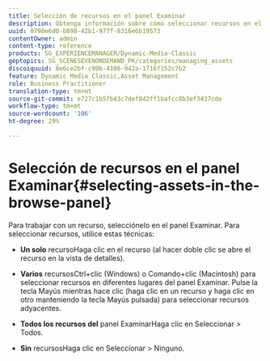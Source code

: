 ```yaml
---
title: Selección de recursos en el panel Examinar
description: Obtenga información sobre cómo seleccionar recursos en el panel Examinar.
uuid: 0790e6d0-b898-42b1-977f-8316e6b19573
contentOwner: admin
content-type: reference
products: SG_EXPERIENCEMANAGER/Dynamic-Media-Classic
geptopics: SG_SCENESEVENONDEMAND_PK/categories/managing_assets
discoiquuid: 8e6ce2bf-c99b-4106-942a-1716f152c7b2
feature: Dynamic Media Classic,Asset Management
role: Business Practitioner
translation-type: tm+mt
source-git-commit: e727c1b5fb43c7def842ff1bafcc8b3ef3437cde
workflow-type: tm+mt
source-wordcount: '106'
ht-degree: 29%

---
```



# Selección de recursos en el panel Examinar{#selecting-assets-in-the-browse-panel}

Para trabajar con un recurso, selecciónelo en el panel Examinar. Para seleccionar recursos, utilice estas técnicas:

* **Un solo**
recursoHaga clic en el recurso (al hacer doble clic se abre el recurso en la vista de detalles).

* **Varios**
recursosCtrl+clic (Windows) o Comando+clic (Macintosh) para seleccionar recursos en diferentes lugares del panel Examinar. Pulse la tecla Mayús mientras hace clic (haga clic en un recurso y haga clic en otro manteniendo la tecla Mayús pulsada) para seleccionar recursos adyacentes.

* **Todos los recursos del**
panel ExaminarHaga clic en Seleccionar > Todos.

* **Sin**
recursosHaga clic en Seleccionar > Ninguno.
